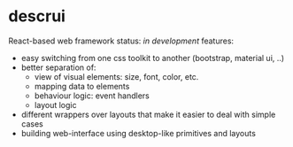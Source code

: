 # descrui
React-based web framework
status: *in development* 
features:
* easy switching from one css toolkit to another (bootstrap, material ui, ..)
* better separation of: 
  * view of visual elements: size, font, color, etc.
  * mapping data to elements
  * behaviour logic: event handlers
  * layout logic
* different wrappers over layouts that make it easier to deal with simple cases 
* building web-interface using desktop-like primitives and layouts
